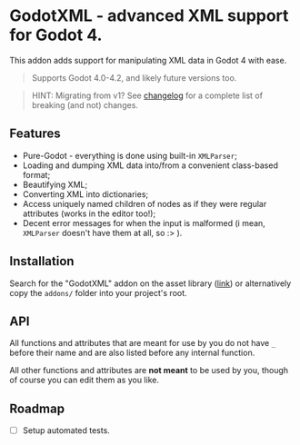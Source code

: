 # GodotXML - advanced XML support for Godot 4.

This addon adds support for manipulating XML data in Godot 4 with ease.

> Supports Godot 4.0-4.2, and likely future versions too.

> HINT: Migrating from v1? See [changelog](./CHANGELOG.md) for a complete list of breaking (and not) changes.

## Features

- Pure-Godot - everything is done using built-in `XMLParser`;
- Loading and dumping XML data into/from a convenient class-based format;
- Beautifying XML;
- Converting XML into dictionaries;
- Access uniquely named children of nodes as if they were regular attributes (works in the editor too!);
- Decent error messages for when the input is malformed (i mean, `XMLParser` doesn't have them at all, so :> ).

## Installation

Search for the "GodotXML" addon on the asset library ([link](https://godotengine.org/asset-library/asset/1684)) or alternatively copy the `addons/` folder into your project's root.

## API

All functions and attributes that are meant for use by you do not have `_` before their name
and are also listed before any internal function.

All other functions and attributes are **not meant** to be used by you, though of course
you can edit them as you like.

## Roadmap

- [ ] Setup automated tests.
